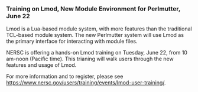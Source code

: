 ### Training on Lmod, New Module Environment for Perlmutter, June 22

Lmod is a Lua-based module system, with more features than the traditional
TCL-based module system. The new Perlmutter system will use Lmod as the primary
interface for interacting with module files.

NERSC is offering a hands-on Lmod training on Tuesday, June 22, from 10 am-noon 
(Pacific time). This trianing will walk users through the new features and
usage of Lmod.

For more information and to register, please see 
<https://www.nersc.gov/users/training/events/lmod-user-training/>.
